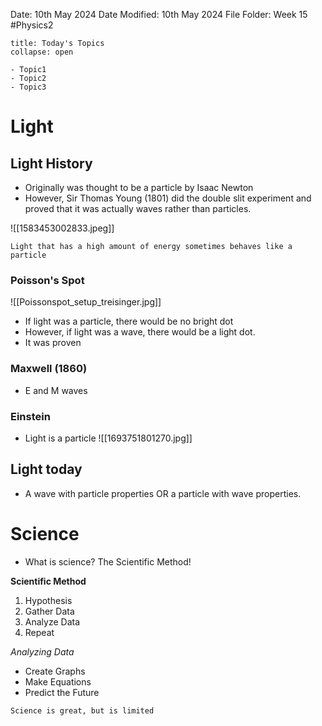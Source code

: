 Date: 10th May 2024
Date Modified: 10th May 2024
File Folder: Week 15
#Physics2

```ad-abstract
title: Today's Topics
collapse: open

- Topic1
- Topic2
- Topic3

```

# Light 

## Light History

- Originally was thought to be a particle by Isaac Newton
- However, Sir Thomas Young (1801) did the double slit experiment and proved that it was actually waves rather than particles.

![[1583453002833.jpeg]]

```ad-note
Light that has a high amount of energy sometimes behaves like a particle
```

### Poisson's Spot

![[Poissonspot_setup_treisinger.jpg]]

- If light was a particle, there would be no bright dot 
- However, if light was a wave, there would be a light dot.
- It was proven

### Maxwell (1860)

- E and M waves

### Einstein

- Light is a particle
![[1693751801270.jpg]]

## Light today

- A wave with particle properties OR a particle with wave properties.
# Science

- What is science? The Scientific Method!

**Scientific Method**
1. Hypothesis
2. Gather Data
3. Analyze Data
4. Repeat

*Analyzing Data*
- Create Graphs
- Make Equations
- Predict the Future

```ad-warning
Science is great, but is limited
```

